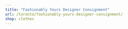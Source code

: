 ```yaml
---
title: "Fashionably Yours Designer Consignment"
url: /toronto/fashionably-yours-designer-consignment/
shop: clothes
---
```

